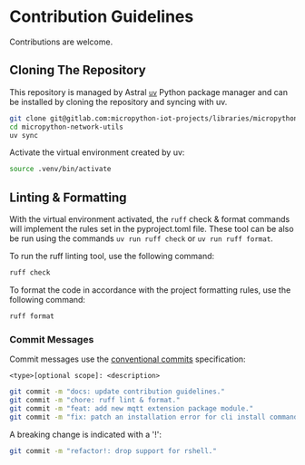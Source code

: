 # Contribution Guidelines

Contributions are welcome.

## Cloning The Repository

This repository is managed by Astral [`uv`](https://docs.astral.sh/uv/) Python package manager and can be installed by cloning the repository and syncing with uv.

```sh
git clone git@gitlab.com:micropython-iot-projects/libraries/micropython-network-utils.git
cd micropython-network-utils
uv sync
```

Activate the virtual environment created by uv:

```sh
source .venv/bin/activate
```

## Linting & Formatting

With the virtual environment activated, the `ruff` check & format commands will implement the rules set in the pyproject.toml file. These tool can be also be run using the commands `uv run ruff check` or `uv run ruff format`.

To run the ruff linting tool, use the following command:

```sh
ruff check
```

To format the code in accordance with the project formatting rules, use the following command:

```sh
ruff format
```

### Commit Messages

Commit messages use the [conventional commits](https://www.conventionalcommits.org/en/v1.0.0/#summary) specification:

`<type>[optional scope]: <description>`

```sh
git commit -m "docs: update contribution guidelines."
git commit -m "chore: ruff lint & format."
git commit -m "feat: add new mqtt extension package module."
git commit -m "fix: patch an installation error for cli install command #1234."
```

A breaking change is indicated with a '!':

```sh
git commit -m "refactor!: drop support for rshell."
```
